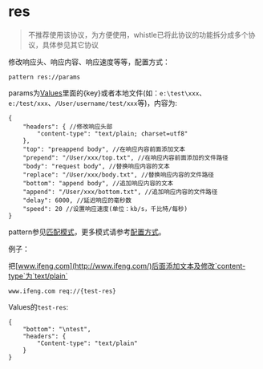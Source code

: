 # res
> 不推荐使用该协议，为方便使用，whistle已将此协议的功能拆分成多个协议，具体参见其它协议

修改响应头、响应内容、响应速度等等，配置方式：

	pattern res://params
	
params为[Values](http://local.whistlejs.com/#values)里面的{key}或者本地文件(如：`e:\test\xxx`、`e:/test/xxx`、`/User/username/test/xxx`等)，内容为:

	{
	    "headers": { //修改响应头部
	        "content-type": "text/plain; charset=utf8"
	    },
	    "top": "preappend body", //在响应内容前面添加文本
	    "prepend": "/User/xxx/top.txt", //在响应内容前面添加的文件路径
	    "body": "request body", //替换响应内容的文本
	    "replace": "/User/xxx/body.txt", //替换响应内容的文件路径
	    "bottom": "append body", //追加响应内容的文本
	    "append": "/User/xxx/bottom.txt", //追加响应内容的文件路径
	    "delay": 6000, //延迟响应的毫秒数
	    "speed": 20 //设置响应速度(单位：kb/s，千比特/每秒)
	}
	
pattern参见[匹配模式](../pattern.html)，更多模式请参考[配置方式](../mode.html)。

例子：

把[www.ifeng.com](http://www.ifeng.com/)后面添加文本及修改`content-type`为`text/plain`

	www.ifeng.com req://{test-res}
	
Values的`test-res`:

	{
	    "bottom": "\ntest",
	    "headers": {
	        "Content-type": "text/plain"
	    }
    }

